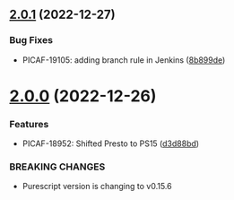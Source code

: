 ## [2.0.1](https://bitbucket.org/juspay/purescript-presto/compare/v2.0.0...v2.0.1) (2022-12-27)


### Bug Fixes

* PICAF-19105: adding branch rule in Jenkins ([8b899de](https://bitbucket.org/juspay/purescript-presto/commits/8b899de86870ffbbefd5f36ad3854dd7342cdb49))

# [2.0.0](https://bitbucket.org/juspay/purescript-presto/compare/v1.2.0...v2.0.0) (2022-12-26)


### Features

* PICAF-18952: Shifted Presto to PS15 ([d3d88bd](https://bitbucket.org/juspay/purescript-presto/commits/d3d88bd9e8b226a7f2fdc256a44c1e8d4559fb25))


### BREAKING CHANGES

* Purescript version is changing to v0.15.6
